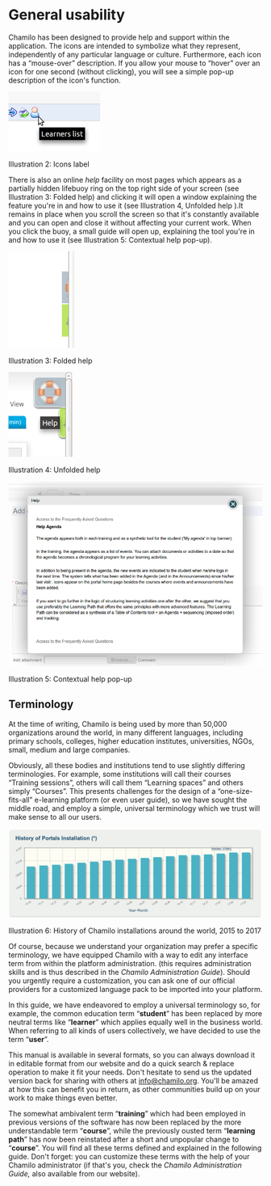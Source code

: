 # General usability

Chamilo has been designed to provide help and support within the application. The icons are intended to symbolize what they represent, independently of any particular language or culture. Furthermore, each icon has a “mouse-over” description. If you allow your mouse to “hover” over an icon for one second \(without clicking\), you will see a simple pop-up description of the icon's function.

![](../../.gitbook/assets/images2%20%283%29.png)

Illustration 2: Icons label

There is also an online _help_ facility on most pages which appears as a partially hidden lifebuoy ring on the top right side of your screen \(see Illustration 3: Folded help\) and clicking it will open a window explaining the feature you're in and how to use it \(see Illustration 4, Unfolded help \).It remains in place when you scroll the screen so that it's constantly available and you can open and close it without affecting your current work. When you click the buoy, a small guide will open up, explaining the tool you're in and how to use it \(see Illustration 5: Contextual help pop-up\).

![](../../.gitbook/assets/images3%20%283%29.png)

Illustration 3: Folded help

![](../../.gitbook/assets/illustration_4%20%281%29.png)

Illustration 4: Unfolded help

![](../../.gitbook/assets/images5%20%283%29.png)

Illustration 5: Contextual help pop-up

## Terminology <a id="terminology"></a>

At the time of writing, Chamilo is being used by more than 50,000 organizations around the world, in many different languages, including primary schools, colleges, higher education institutes, universities, NGOs, small, medium and large companies.

Obviously, all these bodies and institutions tend to use slightly differing terminologies. For example, some institutions will call their courses “Training sessions”, others will call them “Learning spaces” and others simply “Courses”. This presents challenges for the design of a “one-size-fits-all” e-learning platform \(or even user guide\), so we have sought the middle road, and employ a simple, universal terminology which we trust will make sense to all our users.

![](../../.gitbook/assets/images4%20%282%29.png)

Illustration 6: History of Chamilo installations around the world, 2015 to 2017

Of course, because we understand your organization may prefer a specific terminology, we have equipped Chamilo with a way to edit any interface term from within the platform administration. \(this requires administration skills and is thus described in the _Chamilo Administration Guide_\). Should you urgently require a customization, you can ask one of our official providers for a customized language pack to be imported into your platform.

In this guide, we have endeavored to employ a universal terminology so, for example, the common education term “**student**” has been replaced by more neutral terms like “**learner**” which applies equally well in the business world. When referring to all kinds of users collectively, we have decided to use the term “**user**”.

This manual is available in several formats, so you can always download it in editable format from our website and do a quick search & replace operation to make it fit your needs. Don't hesitate to send us the updated version back for sharing with others at info@chamilo.org. You'll be amazed at how this can benefit you in return, as other communities build up on your work to make things even better.

The somewhat ambivalent term “**training**” which had been employed in previous versions of the software has now been replaced by the more understandable term “**course**”, while the previously ousted term “**learning path**” has now been reinstated after a short and unpopular change to “**course**”. You will find all these terms defined and explained in the following guide. Don't forget: you can customize these terms with the help of your Chamilo administrator \(if that's you, check the _Chamilo Administration Guide,_ also available from our website\).

